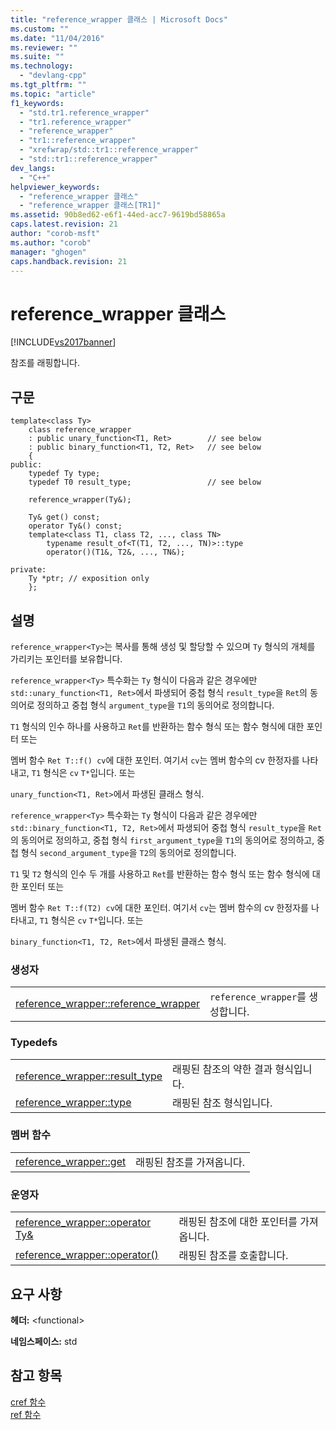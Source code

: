 ```yaml
---
title: "reference_wrapper 클래스 | Microsoft Docs"
ms.custom: ""
ms.date: "11/04/2016"
ms.reviewer: ""
ms.suite: ""
ms.technology: 
  - "devlang-cpp"
ms.tgt_pltfrm: ""
ms.topic: "article"
f1_keywords: 
  - "std.tr1.reference_wrapper"
  - "tr1.reference_wrapper"
  - "reference_wrapper"
  - "tr1::reference_wrapper"
  - "xrefwrap/std::tr1::reference_wrapper"
  - "std::tr1::reference_wrapper"
dev_langs: 
  - "C++"
helpviewer_keywords: 
  - "reference_wrapper 클래스"
  - "reference_wrapper 클래스[TR1]"
ms.assetid: 90b8ed62-e6f1-44ed-acc7-9619bd58865a
caps.latest.revision: 21
author: "corob-msft"
ms.author: "corob"
manager: "ghogen"
caps.handback.revision: 21
---
```

# reference_wrapper 클래스
[!INCLUDE[vs2017banner](../assembler/inline/includes/vs2017banner.md)]

참조를 래핑합니다.  
  
## 구문  
  
```  
template<class Ty>  
    class reference_wrapper  
    : public unary_function<T1, Ret>        // see below  
    : public binary_function<T1, T2, Ret>   // see below  
    {  
public:  
    typedef Ty type;  
    typedef T0 result_type;                 // see below  
  
    reference_wrapper(Ty&);  
  
    Ty& get() const;  
    operator Ty&() const;  
    template<class T1, class T2, ..., class TN>  
        typename result_of<T(T1, T2, ..., TN)>::type  
        operator()(T1&, T2&, ..., TN&);  
  
private:  
    Ty *ptr; // exposition only  
    };  
```  
  
## 설명  
 `reference_wrapper<Ty>`는 복사를 통해 생성 및 할당할 수 있으며 `Ty` 형식의 개체를 가리키는 포인터를 보유합니다.  
  
 `reference_wrapper<Ty>` 특수화는 `Ty` 형식이 다음과 같은 경우에만 `std::unary_function<T1, Ret>`에서 파생되어 중첩 형식 `result_type`을 `Ret`의 동의어로 정의하고 중첩 형식 `argument_type`을 `T1`의 동의어로 정의합니다.  
  
 `T1` 형식의 인수 하나를 사용하고 `Ret`를 반환하는 함수 형식 또는 함수 형식에 대한 포인터 또는  
  
 멤버 함수 `Ret T::f() cv`에 대한 포인터. 여기서 `cv`는 멤버 함수의 cv 한정자를 나타내고, `T1` 형식은 `cv` `T*`입니다. 또는  
  
 `unary_function<T1, Ret>`에서 파생된 클래스 형식.  
  
 `reference_wrapper<Ty>` 특수화는 `Ty` 형식이 다음과 같은 경우에만 `std::binary_function<T1, T2, Ret>`에서 파생되어 중첩 형식 `result_type`을 `Ret`의 동의어로 정의하고, 중첩 형식 `first_argument_type`을 `T1`의 동의어로 정의하고, 중첩 형식 `second_argument_type`을 `T2`의 동의어로 정의합니다.  
  
 `T1` 및 `T2` 형식의 인수 두 개를 사용하고 `Ret`를 반환하는 함수 형식 또는 함수 형식에 대한 포인터 또는  
  
 멤버 함수 `Ret T::f(T2) cv`에 대한 포인터. 여기서 `cv`는 멤버 함수의 cv 한정자를 나타내고, `T1` 형식은 `cv` `T*`입니다. 또는  
  
 `binary_function<T1, T2, Ret>`에서 파생된 클래스 형식.  
  
### 생성자  
  
|||  
|-|-|  
|[reference\_wrapper::reference\_wrapper](../Topic/reference_wrapper::reference_wrapper.md)|`reference_wrapper`를 생성합니다.|  
  
### Typedefs  
  
|||  
|-|-|  
|[reference\_wrapper::result\_type](../Topic/reference_wrapper::result_type.md)|래핑된 참조의 약한 결과 형식입니다.|  
|[reference\_wrapper::type](../Topic/reference_wrapper::type.md)|래핑된 참조 형식입니다.|  
  
### 멤버 함수  
  
|||  
|-|-|  
|[reference\_wrapper::get](../Topic/reference_wrapper::get.md)|래핑된 참조를 가져옵니다.|  
  
### 운영자  
  
|||  
|-|-|  
|[reference\_wrapper::operator Ty&](../Topic/reference_wrapper::operator%20Ty&.md)|래핑된 참조에 대한 포인터를 가져옵니다.|  
|[reference\_wrapper::operator\(\)](../Topic/reference_wrapper::operator\(\).md)|래핑된 참조를 호출합니다.|  
  
## 요구 사항  
 **헤더:** \<functional\>  
  
 **네임스페이스:** std  
  
## 참고 항목  
 [cref 함수](../Topic/cref%20Function.md)   
 [ref 함수](../Topic/ref%20Function.md)